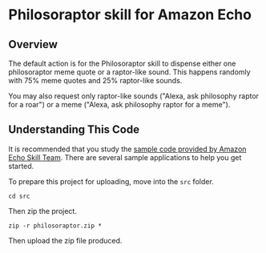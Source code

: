# Philosoraptor skill for Amazon Echo

## Overview

The default action is for the Philosoraptor skill to dispense either one philosoraptor meme quote or a raptor-like sound. This happens randomly with 75% meme quotes and 25% raptor-like sounds.

You may also request only raptor-like sounds ("Alexa, ask philosophy raptor for a roar") or a meme ("Alexa, ask philosophy raptor for a meme").

## Understanding This Code

It is recommended that you study the [sample code provided by Amazon Echo Skill Team](https://github.com/amzn/alexa-skills-kit-js). There are several sample applications to help you get started.

To prepare this project for uploading, move into the `src` folder.

    cd src

Then zip the project.

    zip -r philosoraptor.zip *

Then upload the zip file produced.
